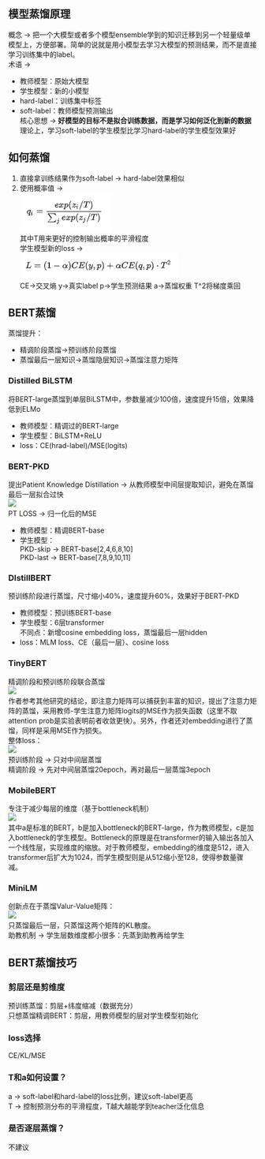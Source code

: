 ## 模型蒸馏原理
概念 -> 把一个大模型或者多个模型ensemble学到的知识迁移到另一个轻量级单模型上，方便部署。简单的说就是用小模型去学习大模型的预测结果，而不是直接学习训练集中的label。  
术语 ->  
- 教师模型：原始大模型
- 学生模型：新的小模型
- hard-label：训练集中标签
- soft-label：教师模型预测输出  
核心思想 -> **好模型的目标不是拟合训练数据，而是学习如何泛化到新的数据**  
理论上，学习soft-label的学生模型比学习hard-label的学生模型效果好  
## 如何蒸馏
1. 直接拿训练结果作为soft-label -> hard-label效果相似
2. 使用概率值 ->   
![](pictures/1.png)  
其中T用来更好的控制输出概率的平滑程度  
学生模型新的loss ->   
![](pictures/2.png)  
CE->交叉熵 y->真实label p->学生预测结果 a->蒸馏权重 T^2将梯度乘回  
## BERT蒸馏
蒸馏提升：  
- 精调阶段蒸馏->预训练阶段蒸馏
- 蒸馏最后一层知识->蒸馏隐层知识->蒸馏注意力矩阵  

### Distilled BiLSTM
将BERT-large蒸馏到单层BiLSTM中，参数量减少100倍，速度提升15倍，效果降低到ELMo  
- 教师模型：精调过的BERT-large
- 学生模型：BiLSTM+ReLU
- loss：CE(hrad-label)/MSE(logits)

### BERT-PKD
提出Patient Knowledge Distillation -> 从教师模型中间层提取知识，避免在蒸馏最后一层拟合过快  
![](https://pic3.zhimg.com/80/v2-190fb9b0d777e2c72ce9f7b74e8a5c3a_720w.webp)  
PT LOSS -> 归一化后的MSE  
- 教师模型：精调BERT-base
- 学生模型：  
           PKD-skip -> BERT-base[2,4,6,8,10]  
           PKD-last -> BERT-base[7,8,9,10,11]  

### DIstillBERT
预训练阶段进行蒸馏，尺寸缩小40%，速度提升60%，效果好于BERT-PKD  
- 教师模型：预训练BERT-base
- 学生模型：6层transformer  
不同点：新增cosine embedding loss，蒸馏最后一层hidden
- loss：MLM loss、CE（最后一层）、cosine loss

### TinyBERT
精调阶段和预训练阶段联合蒸馏  
![](https://pic3.zhimg.com/80/v2-803f1809b6db3ad30d52b6b38878b5ca_720w.webp)  
作者参考其他研究的结论，即注意力矩阵可以捕获到丰富的知识，提出了注意力矩阵的蒸馏，采用教师-学生注意力矩阵logits的MSE作为损失函数（这里不取attention prob是实验表明前者收敛更快）。另外，作者还对embedding进行了蒸馏，同样是采用MSE作为损失。  
整体loss：  
![](https://pic1.zhimg.com/80/v2-4c9703b675a0ed1ba291b86805cfdd2c_720w.webp)  
预训练阶段 -> 只对中间层蒸馏  
精调阶段 -> 先对中间层蒸馏20epoch，再对最后一层蒸馏3epoch  

### MobileBERT
专注于减少每层的维度（基于bottleneck机制）  
![](https://pic2.zhimg.com/80/v2-998207497278455a883bc5081381f1e1_720w.webp)  
其中a是标准的BERT，b是加入bottleneck的BERT-large，作为教师模型，c是加入bottleneck的学生模型。Bottleneck的原理是在transformer的输入输出各加入一个线性层，实现维度的缩放。对于教师模型，embedding的维度是512，进入transformer后扩大为1024，而学生模型则是从512缩小至128，使得参数量骤减。  

### MiniLM  
创新点在于蒸馏Valur-Value矩阵：  
![](https://pic4.zhimg.com/80/v2-a96a5c1332aa89c5ad5f6574074c167b_720w.webp)  
只蒸馏最后一层，只蒸馏这两个矩阵的KL散度。  
助教机制 -> 学生层数维度都小很多：先蒸到助教再给学生  

## BERT蒸馏技巧
### 剪层还是剪维度
预训练蒸馏：剪层+纬度缩减（数据充分）  
只想蒸馏精调BERT：剪层，用教师模型的层对学生模型初始化  
### loss选择
CE/KL/MSE  
### T和a如何设置？
a -> soft-label和hard-label的loss比例，建议soft-label更高  
T -> 控制预测分布的平滑程度，T越大越能学到teacher泛化信息  
### 是否逐层蒸馏？
不建议  
